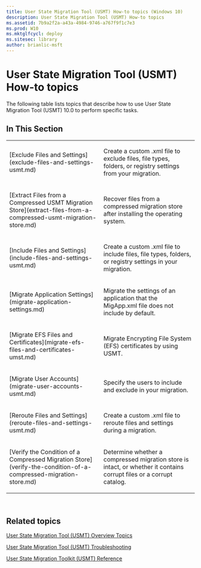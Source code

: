 ```yaml
---
title: User State Migration Tool (USMT) How-to topics (Windows 10)
description: User State Migration Tool (USMT) How-to topics
ms.assetid: 7b9a2f2a-a43a-4984-9746-a767f9f1c7e3
ms.prod: W10
ms.mktglfcycl: deploy
ms.sitesec: library
author: brianlic-msft
---
```


# User State Migration Tool (USMT) How-to topics


The following table lists topics that describe how to use User State Migration Tool (USMT) 10.0 to perform specific tasks.

## In This Section


<table>
<colgroup>
<col width="50%" />
<col width="50%" />
</colgroup>
<tbody>
<tr class="odd">
<td align="left"><p>[Exclude Files and Settings](exclude-files-and-settings-usmt.md)</p></td>
<td align="left"><p>Create a custom .xml file to exclude files, file types, folders, or registry settings from your migration.</p></td>
</tr>
<tr class="even">
<td align="left"><p>[Extract Files from a Compressed USMT Migration Store](extract-files-from-a-compressed-usmt-migration-store.md)</p></td>
<td align="left"><p>Recover files from a compressed migration store after installing the operating system.</p></td>
</tr>
<tr class="odd">
<td align="left"><p>[Include Files and Settings](include-files-and-settings-usmt.md)</p></td>
<td align="left"><p>Create a custom .xml file to include files, file types, folders, or registry settings in your migration.</p></td>
</tr>
<tr class="even">
<td align="left"><p>[Migrate Application Settings](migrate-application-settings.md)</p></td>
<td align="left"><p>Migrate the settings of an application that the MigApp.xml file does not include by default.</p></td>
</tr>
<tr class="odd">
<td align="left"><p>[Migrate EFS Files and Certificates](migrate-efs-files-and-certificates-umst.md)</p></td>
<td align="left"><p>Migrate Encrypting File System (EFS) certificates by using USMT.</p></td>
</tr>
<tr class="even">
<td align="left"><p>[Migrate User Accounts](migrate-user-accounts-usmt.md)</p></td>
<td align="left"><p>Specify the users to include and exclude in your migration.</p></td>
</tr>
<tr class="odd">
<td align="left"><p>[Reroute Files and Settings](reroute-files-and-settings-usmt.md)</p></td>
<td align="left"><p>Create a custom .xml file to reroute files and settings during a migration.</p></td>
</tr>
<tr class="even">
<td align="left"><p>[Verify the Condition of a Compressed Migration Store](verify-the-condition-of-a-compressed-migration-store.md)</p></td>
<td align="left"><p>Determine whether a compressed migration store is intact, or whether it contains corrupt files or a corrupt catalog.</p></td>
</tr>
</tbody>
</table>

 

## Related topics


[User State Migration Tool (USMT) Overview Topics](user-state-migration-tool--usmt--overview-topics.md)

[User State Migration Tool (USMT) Troubleshooting](user-state-migration-tool--usmt--troubleshooting.md)

[User State Migration Toolkit (USMT) Reference](user-state-migration-toolkit--usmt--reference.md)

 

 





